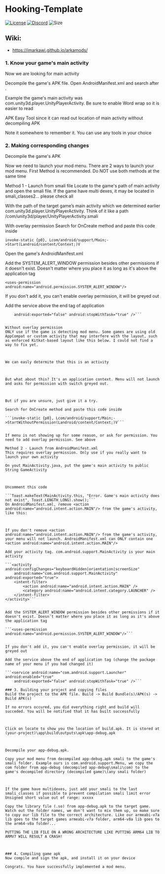 # Hooking-Template

[![License](https://img.shields.io/github/imArkawi/license/Hooking-Template?logo=github&logoColor=%23fff&style=for-the-badge)](LICENSE)
[![Discord](https://img.shields.io/discord/720937884814671923?color=%237289DA&logo=discord&logoColor=%23fff&style=for-the-badge)](https://discord.gg/JuJHbEAN)
![Size](https://img.shields.io/github/repo-size/imArkawi/Hooking-Template?style=for-the-badge)

## Wiki:
* https://imarkawi.github.io/arkamods/

### 1. Know your game's main activity
Now we are looking for main activity

Decompile the game's APK file. Open AndroidManifest.xml and search after <action android:name="android.intent.action.MAIN"/>.

Example the game's main activity was com.unity3d.player.UnityPlayerActivity. Be sure to enable Word wrap so it is easier to read



APK Easy Tool since it can read out location of main activity without decompiling APK



Note it somewhere to remember it. You can use any tools in your choice

### 2. Making corresponding changes
Decompile the game's APK

Now we need to launch your mod menu. There are 2 ways to launch your mod menu. First Method is recommended. Do NOT use both methods at the same time

Method 1 - Launch from smali file
Locate to the game's path of main activity and open the smali file. If the game have multi dexes, it may be located in smali_classes2... please check all

With the path of the target game’s main activity which we determined earlier com.unity3d.player.UnityPlayerActivity. Think of it like a path /com/unity3d/player/UnityPlayerActivity.smali

With overlay permission
Search for OnCreate method and paste this code inside

```invoke-static {p0}, Lcom/android/support/Main;->Start(Landroid/content/Context;)V```


Open the game's AndroidManifest.xml

Add the SYSTEM_ALERT_WINDOW permission besides other permissions if it doesn't exist. Doesn't matter where you place it as long as it's above the application tag

```<uses-permission android:name="android.permission.SYSTEM_ALERT_WINDOW"/>```


If you don't add it, you can't enable overlay permission, it will be greyed out

Add the service above the end tag of application

```<service android:name="com.android.support.Launcher" android:enabled="true"
    android:exported="false" android:stopWithTask="true" />```


Without overlay permission
ONLY use if the game is detecting mod menu. Some games are using old AppCompat or custom activity that may interfere with the layout, such as enforced Kitkat-based layout like this below. I could not find a way to fix yet.



We can easly determite that this is an activity



But what about this? It's an application context. Menu will not launch and asks for permission with switch greyed out.



But if you are unsure, just give it a try.

Search for OnCreate method and paste this code inside

```invoke-static {p0}, Lcom/android/support/Main;->StartWithoutPermission(Landroid/content/Context;)V```


If menu is not showing up for some reason, or ask for permission. You need to add overlay permission. See above

Method 2 - Launch from AndroidManifest.xml
This requires overlay permission. Only use if you really want to launch your own activity

On yout MainActivity.java, put the game's main activity to public String GameActivity



Uncomment this code

```Toast.makeText(MainActivity.this, "Error. Game's main activity does not exist", Toast.LENGTH_LONG).show();```
On AndroidManifest.xml, remove <action android:name="android.intent.action.MAIN"/> from the game's activity, like this:



If you don't remove <action android:name="android.intent.action.MAIN"/> from the game's activity, your menu will not launch. AndroidManifest.xml can ONLY contain one <action android:name="android.intent.action.MAIN"/>

Add your activity tag. com.android.support.MainActivity is your main activity

```<activity android:configChanges="keyboardHidden|orientation|screenSize"
    android:name="com.android.support.MainActivity" android:exported="true">
    <intent-filter>
        <action android:name="android.intent.action.MAIN" />
        <category android:name="android.intent.category.LAUNCHER" />
    </intent-filter>
</activity>```


Add the SYSTEM_ALERT_WINDOW permission besides other permissions if it doesn't exist. Doesn't matter where you place it as long as it's above the application tag

```<uses-permission android:name="android.permission.SYSTEM_ALERT_WINDOW"/>```


If you don't add it, you can't enable overlay permission, it will be greyed out

Add the service above the end of application tag (change the package name of your menu if you had changed it)

```<service android:name="com.android.support.Launcher" android:enabled="true"
    android:exported="false" android:stopWithTask="true" />```

### 3. Building your project and copying files
Build the project to the APK file. Build -> Build Bundle(s)/APK(s) -> Build APK(s)

If no errors occured, you did everything right and build will succeded. You will be notified that it has built successfully



Click on locate to show you the location of build.apk. It is stored at (your-project)\app\build\outputs\apk\app-debug.apk



Decompile your app-debug.apk.

Copy your mod menu from decompiled app-debug.apk smali to the game's smali folder. Example ours is com.android.support.Menu, we copy the com folder from app-debug (decompiled app-debug\smali\com) to the game's decompiled directory (decompiled game)\(any smali folder)



If the game have multidexes, just add your smali to the last smali_classes if possible to prevent compilation smali limit error Unsigned short value out of range: xxxxx

Copy the library file (.so) from app-debug.apk to the target game. Watch out the folder names, we don't want to mix them up, so make sure to copy our lib file to the correct architecture. Like our armeabi-v7a lib goes to the target games armeabi-v7a folder, arm64-v8a lib goes to the arm64-v8a folder...

PUTTING THE LIB FILE ON A WRONG ARCHITECTURE LIKE PUTTING ARM64 LIB TO ARMV7 WILL RESULT A CRASH!



### 4. Compiling game apk
Now compile and sign the apk, and install it on your device

Congrats. You have successfully implemented a mod menu.
